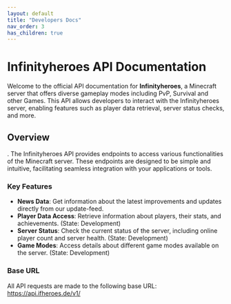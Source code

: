 ```yaml
---
layout: default
title: "Developers Docs"
nav_order: 3
has_children: true
---
```


# Infinityheroes API Documentation

Welcome to the official API documentation for **Infinityheroes**, a Minecraft server that offers diverse gameplay modes including PvP, Survival and other Games. This API allows developers to interact with the Infinityheroes server, enabling features such as player data retrieval, server status checks, and more.

## Overview
.
The Infinityheroes API provides endpoints to access various functionalities of the Minecraft server. These endpoints are designed to be simple and intuitive, facilitating seamless integration with your applications or tools.

### Key Features

- **News Data**: Get information about the latest improvements and updates directly from our update-feed.
- **Player Data Access**: Retrieve information about players, their stats, and achievements. (State: Development) 
- **Server Status**: Check the current status of the server, including online player count and server health. (State: Development) 
- **Game Modes**: Access details about different game modes available on the server. (State: Development) 

### Base URL

All API requests are made to the following base URL:
https://api.ifheroes.de/v1/
